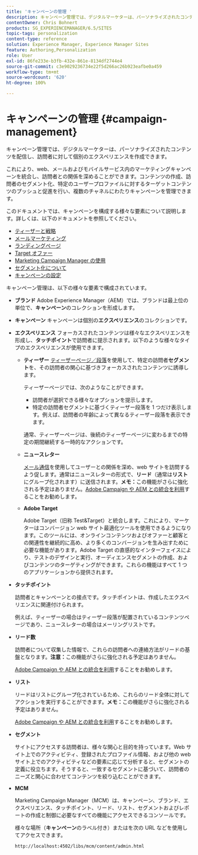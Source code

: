 ```yaml
---
title: 'キャンペーンの管理 '
description: キャンペーン管理では、デジタルマーケターは、パーソナライズされたコンテンツを配信し、訪問者に対して個別のエクスペリエンスを作成できます。これにより、web、メールおよびモバイルサービス内のマーケティングキャンペーンを統合し、訪問者との関係を深めることができます。
contentOwner: Chris Bohnert
products: SG_EXPERIENCEMANAGER/6.5/SITES
topic-tags: personalization
content-type: reference
solution: Experience Manager, Experience Manager Sites
feature: Authoring,Personalization
role: User
exl-id: 86fe233e-b3fb-432e-861e-8134df2744e4
source-git-commit: c3e9029236734e22f5d266ac26b923eafbe0a459
workflow-type: tm+mt
source-wordcount: '620'
ht-degree: 100%

---
```


# キャンペーンの管理 {#campaign-management}

キャンペーン管理では、デジタルマーケターは、パーソナライズされたコンテンツを配信し、訪問者に対して個別のエクスペリエンスを作成できます。

これにより、web、メールおよびモバイルサービス内のマーケティングキャンペーンを統合し、訪問者との関係を深めることができます。コンテンツの作成、訪問者のセグメント化、特定のユーザープロファイルに対するターゲットコンテンツのプッシュと促進を行い、複数のチャネルにわたりキャンペーンを管理できます。

このドキュメントでは、キャンペーンを構成する様々な要素について説明します。詳しくは、以下のドキュメントを参照してください。

* [ティーザーと戦略 ](/help/sites-classic-ui-authoring/classic-personalization-campaigns-teasers-strategy.md)
* [メールマーケティング](/help/sites-classic-ui-authoring/classic-personalization-campaigns-email.md)
* [ランディングページ](/help/sites-classic-ui-authoring/classic-personalization-campaigns-landingpage.md)
* [Target オファー](/help/sites-classic-ui-authoring/classic-personalization-campaigns-target-offers.md)
* [Marketing Campaign Manager の使用 ](/help/sites-classic-ui-authoring/classic-personalization-campaigns-mktg-manager.md)
* [セグメント化について ](/help/sites-classic-ui-authoring/classic-personalization-campaigns-segmentation.md)
* [キャンペーンの設定 ](/help/sites-classic-ui-authoring/classic-personalization-campaigns-setting-up-your.md)

キャンペーン管理は、以下の様々な要素で構成されています。

* **ブランド**
Adobe Experience Manager（AEM）では、ブランドは最上位の単位で、**キャンペーン**&#x200B;のコレクションを形成します。

* **キャンペーン**
キャンペーンは個別の**エクスペリエンス**&#x200B;のコレクションです。

* **エクスペリエンス**
フォーカスされたコンテンツは様々なエクスペリエンスを形成し、**タッチポイント**&#x200B;で訪問者に提示されます。以下のような様々なタイプのエクスペリエンスが使用できます。

   * **ティーザー**
     [ティーザーページ／段落](#teasers)を使用して、特定の訪問者&#x200B;**セグメント**&#x200B;を、その訪問者の関心に基づきフォーカスされたコンテンツに誘導します。

     ティーザーページでは、次のようなことができます。

      * 訪問者が選択できる様々なオプションを提示します。
      * 特定の訪問者セグメントに基づくティーザー段落を 1 つだけ表示します。例えば、訪問者の年齢によって異なるティーザー段落を表示できます。

     通常、ティーザーページは、後続のティーザーページに変わるまでの特定の期間継続する一時的なアクションです。

   * **ニュースレター**

     [メール通信](#emailmarketing)を使用してユーザーとの関係を深め、web サイトを訪問するよう促します。通常はニュースレターの形式で、**リード**（通常は&#x200B;**リスト**&#x200B;にグループ化されます）に送信されます。**メモ：**&#x200B;この機能がさらに強化される予定はありません。[Adobe Campaign や AEM との統合を利用](/help/sites-administering/campaign.md)することをお勧めします。

   * **Adobe Target**

     Adobe Target（旧称 Test&amp;Target）と統合します。これにより、マーケターはコンバージョン web サイト最適化ツールを使用できるようになります。このツールには、オンラインコンテンツおよびオファーと顧客との関連性を継続的に高め、より多くのコンバージョンを生み出すために必要な機能があります。Adobe Target の直感的なインターフェイスにより、テストのデザインと実行、オーディエンスセグメントの作成、およびコンテンツのターゲティングができます。これらの機能はすべて 1 つのアプリケーションから提供されます。

* **タッチポイント**

  訪問者とキャンペーンとの接点です。タッチポイントは、作成したエクスペリエンスに関連付けられます。

  例えば、ティーザーの場合はティーザー段落が配置されているコンテンツページであり、ニュースレターの場合はメーリングリストです。

* **リード数**

  訪問者について収集した情報で、これらの訪問者への連絡方法がリードの基盤となります。**注意：**&#x200B;この機能がさらに強化される予定はありません。

  [Adobe Campaign や AEM との統合を利用](/help/sites-administering/campaign.md)することをお勧めします。

* **リスト**

  リードはリストにグループ化されているため、これらのリード全体に対してアクションを実行することができます。**メモ：**&#x200B;この機能がさらに強化される予定はありません。

  [Adobe Campaign や AEM との統合を利用](/help/sites-administering/campaign.md)することをお勧めします。

* **セグメント**

  サイトにアクセスする訪問者は、様々な関心と目的を持っています。Web サイト上でのアクティビティ、登録されたプロファイル情報、および他の web サイト上でのアクティビティなどの要素に応じて分析すると、セグメントの定義に役立ちます。そうすると、一致するセグメントに基づいて、訪問者のニーズと関心に合わせてコンテンツを絞り込むことができます。

* **MCM**

  Marketing Campaign Manager（MCM）は、キャンペーン、ブランド、エクスペリエンス、タッチポイント、リード、リスト、セグメントおよびレポートの作成と制御に必要なすべての機能にアクセスできるコンソールです。

  様々な場所（**キャンペーン**&#x200B;のラベル付き）またはを次の URL などを使用してアクセスできます。

  `http://localhost:4502/libs/mcm/content/admin.html`
